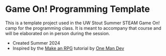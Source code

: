# Game On! Programming Template

This is a template project used in the UW Stout Summer STEAM Game On! camp for the programming class.  It is meant to accompany that course and will be elaborated on in person during the session.

- Created Summer 2024
- Inspired by the [Make an RPG](https://github.com/oneManDev-io/Make-an-RPG-Game-in-Unity-2022) tutorial by [One Man Dev](https://github.com/oneManDev-io)
